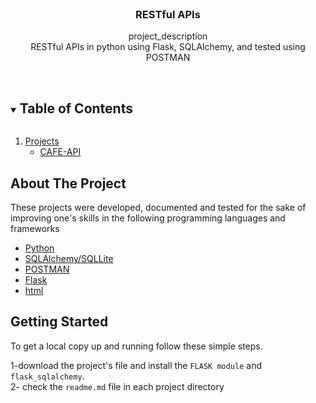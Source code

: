 <br />
<p align="center">

  <h3 align="center">RESTful APIs</h3>

  <p align="center">
    project_description
    <br />
 RESTful APIs in python using Flask, SQLAlchemy, and tested using POSTMAN 
   <br />
    <br />
  </p>



<!-- TABLE OF CONTENTS -->
<details open="open">
  <summary><h2 style="display: inline-block">Table of Contents</h2></summary>
  <ol>
    <li>
      <a href="#projects">Projects</a>
      <ul>
        <li><a href="#project">CAFE-API</a></li>
      </ul>
    </li>

  </ol>
</details>



<!-- ABOUT THE PROJECT -->
## About The Project
These projects were developed, documented and tested for the sake of improving one's skills in the following programming languages and frameworks
* [Python](https://www.python.org/)
* [SQLAlchemy/SQLLite](https://flask-sqlalchemy.palletsprojects.com/en/2.x/) 
* [POSTMAN](https://learning.postman.com/)
* [Flask](https://flask.palletsprojects.com/en/1.1.x/)
* [html](html)


<!-- GETTING STARTED -->
## Getting Started

To get a local copy up and running follow these simple steps.

1-download the project's file and install the `FLASK module` and `flask_sqlalchemy`.\
2- check the `readme.md` file in each project directory

